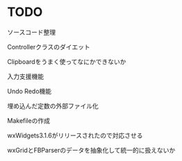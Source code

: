 # TODO
ソースコード整理

Controllerクラスのダイエット

Clipboardをうまく使ってなにかできないか

入力支援機能

Undo Redo機能

埋め込んだ定数の外部ファイル化

Makefileの作成

wxWidgets3.1.6がリリースされたので対応させる

wxGridとFBParserのデータを抽象化して統一的に扱えないか


